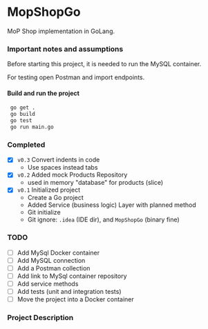 # MopShopGo

MoP Shop implementation in GoLang.

### Important notes and assumptions

Before starting this project, it is needed to run the MySQL container.

For testing open Postman and import endpoints.

#### Build and run the project

```bash
 go get .
 go build
 go test
 go run main.go
```

### Completed

- [x] `v0.3` Convert indents in code
  - Use spaces instead tabs
- [x] `v0.2` Added mock Products Repository
  - used in memory "database" for products (slice)
- [x] `v0.1` Initialized project
    - Create a Go project
    - Added Service (business logic) Layer with planned method
    - Git initialize
    - Git ignore: `.idea` (IDE dir), and `MopShopGo` (binary fine)

### TODO

- [ ] Add MySql Docker container
- [ ] Add MySQL connection
- [ ] Add a Postman collection
- [ ] Add link to MySql container repository
- [ ] Add service methods
- [ ] Add tests (unit and integration tests)
- [ ] Move the project into a Docker container

### Project Description 